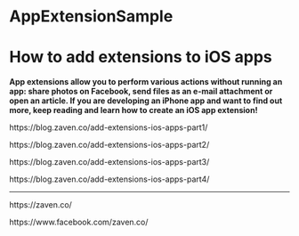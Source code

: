 # AppExtensionSample
<h1>How to add extensions to iOS apps</h1>
<strong>App extensions allow you to perform various actions without running an app: share photos on Facebook, send files as an e-mail attachment or open an article. If you are developing an iPhone app and want to find out more, keep reading and learn how to create an iOS app extension!</strong>
<p>https://blog.zaven.co/add-extensions-ios-apps-part1/</p>
<p>https://blog.zaven.co/add-extensions-ios-apps-part2/</p>
<p>https://blog.zaven.co/add-extensions-ios-apps-part3/</p>
<p>https://blog.zaven.co/add-extensions-ios-apps-part4/</p>

----------------------------
<p>https://zaven.co/</p>
<p>https://www.facebook.com/zaven.co/</p>
